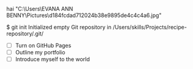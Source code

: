 hai
"C:\Users\EVANA ANN BENNY\Pictures\d184fcdad712024b38e9895de4c4c4a6.jpg"

$ git init
Initialized empty Git repository in /Users/skills/Projects/recipe-repository/.git/

- [ ] Turn on GitHub Pages
- [ ] Outline my portfolio
- [ ] Introduce myself to the world
